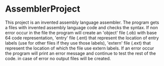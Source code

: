 # AssemblerProject

This project is an invented assembly language assembler.
The program gets a files with invented assembly language code and checks the syntax.
If non error occur in the file the program will create an 'object' file (.ob) with base 64 code representation,
'entry' file (.ent) that represent the location of entry labels (use for other files if they use those labels),
'extern' file (.ext) that represent the location of which the file use extern labels.
If an error occur the program will print an error message and continue
to test the rest of the code. in case of error no output files will be created.


